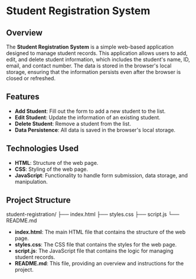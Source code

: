 # Student Registration System

## Overview

The **Student Registration System** is a simple web-based application designed to manage student records. This application allows users to add, edit, and delete student information, which includes the student's name, ID, email, and contact number. The data is stored in the browser's local storage, ensuring that the information persists even after the browser is closed or refreshed.

## Features

- **Add Student**: Fill out the form to add a new student to the list.
- **Edit Student**: Update the information of an existing student.
- **Delete Student**: Remove a student from the list.
- **Data Persistence**: All data is saved in the browser's local storage.

## Technologies Used

- **HTML**: Structure of the web page.
- **CSS**: Styling of the web page.
- **JavaScript**: Functionality to handle form submission, data storage, and manipulation.

## Project Structure

student-registration/
├── index.html
├── styles.css
├── script.js
└── README.md

- **index.html**: The main HTML file that contains the structure of the web page.
- **styles.css**: The CSS file that contains the styles for the web page.
- **script.js**: The JavaScript file that contains the logic for managing student records.
- **README.md**: This file, providing an overview and instructions for the project.
